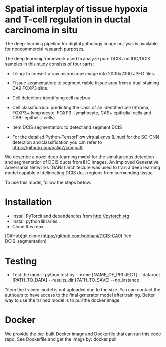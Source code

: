 # Spatial interplay of tissue hypoxia and T-cell regulation in ductal carcinoma in situ
The deep-learning pipeline for digital pathology image analysis is available for noncommercial research purposes.

The deep learning framework used to analyze pure DCIS and IDC/DCIS samples in this study consists of four parts: 
* Tiling: to convert a raw microscopy image into 2000x2000 JPEG tiles. 
* Tissue segmentation: to segment viable tissue area from a dual staining CA9 FOXP3 slide.
* Cell detection: identifying cell nucleus
* Cell classification: predicting the class of an identified cell (Stroma, FOXP3+ lymphocyte, FOXP3- lymphocyte, CA9+ epithelial cells and CA9- epithelial cells)
* Item DCIS segmentation: to detect and segment DCIS

* For the detailed Python-TensorFlow virtual envs (Linux) for the SC-CNN detection and classification you can refer to   https://github.com/qalid7/compath 

We describe a novel deep-learning model for the simultaneous detection and segmentation of DCIS ducts from IHC images. 
An improved Generative Adversarial Networks (GANs) architecture was used to train a deep learning model capable of delineating DCIS duct regions from surrounding tissue.

To use this model, follow the steps bellow.
# Installation
* Install PyTorch and dependencies from http://pytorch.org
* Install python libraries .
* Clone this repo:


[GitHub]git clone (https://github.com/sobhani/DCIS-CA9) //cd DCIS_segmentation)

# Testing
* Test the model:
python test.py --name [NAME_OF_PROJECT] --dataroot [PATH_TO_DATA] --results_dir [PATH_TO_SAVE] --no_instance

*item the trained model is not uploaded due to the size. You can contact the authours to have access to the final generator model after training. Better way to use the trained model is to pull the docker image.

# Docker
We provide the pre-built Docker image and Dockerfile that can run this code repo. See Dockerfile and get the image by: docker pull 

